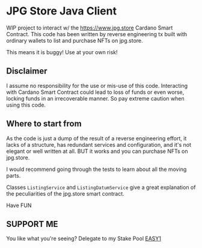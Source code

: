 # JPG Store Java Client

WIP project to interact w/ the https://www.jpg.store Cardano Smart Contract. This code has been written by reverse 
engineering tx built with ordinary wallets to list and purchase NFTs on jpg.store.

This means it is buggy! Use at your own risk!

## Disclaimer

I assume no responsibility for the use or mis-use of this code. Interacting with Cardano Smart Contract could lead to
loss of funds or even worse, locking funds in an irrecoverable manner.
So pay extreme caution when using this code.

## Where to start from

As the code is just a dump of the result of a reverse engineering effort, it lacks of a structure, has redundant services 
and configuration, and it's not elegant or well written at all. BUT it works and you can purchase NFTs on jpg.store.

I would recommend going through the tests to learn about all the moving parts.

Classes `ListingService` and `ListingDatumService` give a great explanation of the peculiarities of the jpg.store smart contract.

Have FUN

## SUPPORT ME

You like what you're seeing? Delegate to my Stake Pool [EASY1](https://pool.pm/20df8645abddf09403ba2656cda7da2cd163973a5e439c6e43dcbea9)
